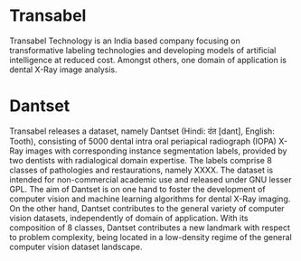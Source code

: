 # Transabel
Transabel Technology is an India based company focusing on transformative labeling technologies and developing models of artificial intelligence at reduced cost. Amongst others, one domain of application is dental X-Ray image analysis.

# Dantset
Transabel releases a dataset, namely Dantset (Hindi: दंत [dant], English: Tooth), consisting of 5000 dental intra oral periapical radiograph (IOPA) X-Ray images with corresponding instance segmentation labels, provided by two dentists with radialogical domain expertise. The labels comprise 8 classes of pathologies and restaurations, namely XXXX. The dataset is intended for non-commercial academic use and released under GNU lesser GPL. The aim of Dantset is on one hand to foster the development of computer vision and machine learning algorithms for dental X-Ray imaging. On the other hand, Dantset contributes to the general variety of computer vision datasets, independently of domain of application. With its composition of 8 classes, Dantset contributes a new landmark with respect to problem complexity, being located in a low-density regime of the general computer vision dataset landscape.

